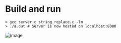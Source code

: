# Build and run
```
> gcc server.c string_replace.c -lm
> ./a.out # Server is now hosted on localhost:8080
```


![image](https://github.com/sivertism/helo/assets/10866270/beaf1320-7b65-432e-8ac1-5e6dd60b9e47)

